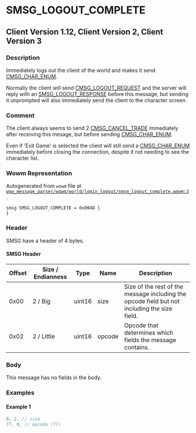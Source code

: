 # SMSG_LOGOUT_COMPLETE

## Client Version 1.12, Client Version 2, Client Version 3

### Description

Immediately logs out the client of the world and makes it send [CMSG_CHAR_ENUM](./cmsg_char_enum.md).

Normally the client will send [CMSG_LOGOUT_REQUEST](./cmsg_logout_request.md) and the server will reply with an [SMSG_LOGOUT_RESPONSE](./smsg_logout_response.md) before this message, but sending it unprompted will also immediately send the client to the character screen.

### Comment

The client always seems to send 2 [CMSG_CANCEL_TRADE](./cmsg_cancel_trade.md) immediately after receiving this mesage, but before sending [CMSG_CHAR_ENUM](./cmsg_char_enum.md).

Even if 'Exit Game' is selected the client will still send a [CMSG_CHAR_ENUM](./cmsg_char_enum.md) immediately before closing the connection, despite it not needing to see the character list.

### Wowm Representation

Autogenerated from `wowm` file at [`wow_message_parser/wowm/world/login_logout/smsg_logout_complete.wowm:3`](https://github.com/gtker/wow_messages/tree/main/wow_message_parser/wowm/world/login_logout/smsg_logout_complete.wowm#L3).
```rust,ignore
smsg SMSG_LOGOUT_COMPLETE = 0x004D {
}
```
### Header

SMSG have a header of 4 bytes.

#### SMSG Header

| Offset | Size / Endianness | Type   | Name   | Description |
| ------ | ----------------- | ------ | ------ | ----------- |
| 0x00   | 2 / Big           | uint16 | size   | Size of the rest of the message including the opcode field but not including the size field.|
| 0x02   | 2 / Little        | uint16 | opcode | Opcode that determines which fields the message contains.|

### Body

This message has no fields in the body.

### Examples

#### Example 1

```c
0, 2, // size
77, 0, // opcode (77)
```
